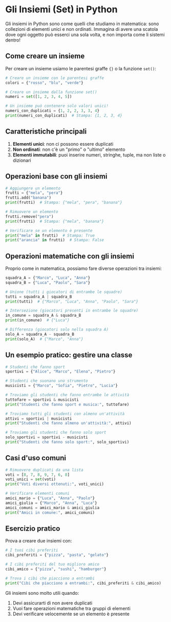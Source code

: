 # Gli Insiemi (Set) in Python

Gli insiemi in Python sono come quelli che studiamo in matematica: sono collezioni di elementi unici e non ordinati. Immagina di avere una scatola dove ogni oggetto può esserci una sola volta, e non importa come li sistemi dentro!

## Come creare un insieme

Per creare un insieme usiamo le parentesi graffe `{}` o la funzione `set()`:

```python
# Creare un insieme con le parentesi graffe
colori = {"rosso", "blu", "verde"}

# Creare un insieme dalla funzione set()
numeri = set([1, 2, 3, 4, 5])

# Un insieme può contenere solo valori unici!
numeri_con_duplicati = {1, 2, 2, 3, 3, 4}
print(numeri_con_duplicati)  # Stampa: {1, 2, 3, 4}
```

## Caratteristiche principali

1. **Elementi unici**: non ci possono essere duplicati
2. **Non ordinati**: non c'è un "primo" o "ultimo" elemento
3. **Elementi immutabili**: puoi inserire numeri, stringhe, tuple, ma non liste o dizionari

## Operazioni base con gli insiemi

```python
# Aggiungere un elemento
frutti = {"mela", "pera"}
frutti.add("banana")
print(frutti)  # Stampa: {"mela", "pera", "banana"}

# Rimuovere un elemento
frutti.remove("pera")
print(frutti)  # Stampa: {"mela", "banana"}

# Verificare se un elemento è presente
print("mela" in frutti)  # Stampa: True
print("arancia" in frutti)  # Stampa: False
```

## Operazioni matematiche con gli insiemi

Proprio come in matematica, possiamo fare diverse operazioni tra insiemi:

```python
squadra_A = {"Marco", "Luca", "Anna"}
squadra_B = {"Luca", "Paolo", "Sara"}

# Unione (tutti i giocatori di entrambe le squadre)
tutti = squadra_A | squadra_B
print(tutti)  # {"Marco", "Luca", "Anna", "Paolo", "Sara"}

# Intersezione (giocatori presenti in entrambe le squadre)
in_comune = squadra_A & squadra_B
print(in_comune)  # {"Luca"}

# Differenza (giocatori solo nella squadra A)
solo_A = squadra_A - squadra_B
print(solo_A)  # {"Marco", "Anna"}
```

## Un esempio pratico: gestire una classe

```python
# Studenti che fanno sport
sportivi = {"Alice", "Marco", "Elena", "Pietro"}

# Studenti che suonano uno strumento
musicisti = {"Marco", "Sofia", "Pietro", "Lucia"}

# Troviamo gli studenti che fanno entrambe le attività
tuttofare = sportivi & musicisti
print("Studenti che fanno sport e musica:", tuttofare)

# Troviamo tutti gli studenti con almeno un'attività
attivi = sportivi | musicisti
print("Studenti che fanno almeno un'attività:", attivi)

# Troviamo gli studenti che fanno solo sport
solo_sportivi = sportivi - musicisti
print("Studenti che fanno solo sport:", solo_sportivi)
```

## Casi d'uso comuni

```python
# Rimuovere duplicati da una lista
voti = [8, 7, 8, 9, 7, 6, 8]
voti_unici = set(voti)
print("Voti diversi ottenuti:", voti_unici)

# Verificare elementi comuni
amici_mario = {"Luca", "Anna", "Paolo"}
amici_giulia = {"Marco", "Anna", "Luca"}
amici_comuni = amici_mario & amici_giulia
print("Amici in comune:", amici_comuni)
```

## Esercizio pratico
Prova a creare due insiemi con:
```python
# I tuoi cibi preferiti
cibi_preferiti = {"pizza", "pasta", "gelato"}

# I cibi preferiti del tuo migliore amico
cibi_amico = {"pizza", "sushi", "hamburger"}

# Trova i cibi che piacciono a entrambi
print("Cibi che piacciono a entrambi:", cibi_preferiti & cibi_amico)
```

Gli insiemi sono molto utili quando:
1. Devi assicurarti di non avere duplicati
2. Vuoi fare operazioni matematiche tra gruppi di elementi
3. Devi verificare velocemente se un elemento è presente
